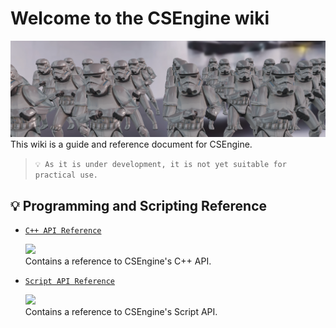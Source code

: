 # Welcome to the CSEngine wiki
![intro-image](https://github.com/ounols/CSEngine/raw/master/intro_image.png)This wiki is a guide and reference document for CSEngine.

> `💡 As it is under development, it is not yet suitable for practical use.`

## 💡 Programming and Scripting Reference

* [`C++ API Reference`](https://github.com/ounols/CSEngine/wiki/cpp-api)</p>
[<img src="https://bitbucket.org/MSnack/csengine/downloads/cppapiref.png" width="30%">](https://github.com/ounols/CSEngine/wiki/cpp-api)<br/>
Contains a reference to CSEngine's C++ API.

* [`Script API Reference`](https://github.com/ounols/CSEngine/wiki/script-api)</p>
[<img src="https://bitbucket.org/MSnack/csengine/downloads/scriptapiref.png" width="30%">](https://github.com/ounols/CSEngine/wiki/script-api)<br/>
Contains a reference to CSEngine's Script API.


